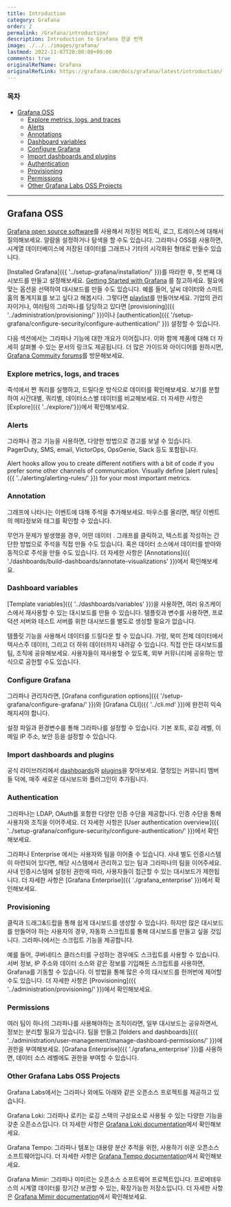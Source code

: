```yaml
---
title: Introduction
category: Grafana
order: 2
permalink: /Grafana/introduction/
description: Introduction to Grafana 한글 번역
image: ./../../images/grafana/
lastmod: 2022-11-07T20:00:00+09:00
comments: true
originalRefName: Grafana
originalRefLink: https://grafana.com/docs/grafana/latest/introduction/
---
```

### 목차

- [Grafana OSS](#Grafana-OSS)
  + [Explore metrics, logs, and traces](#Explore-metrics-logs-and-traces)
  + [Alerts](#Alerts)
  + [Annotations](#Annotations)
  + [Dashboard variables](#Dashboard-variables)
  + [Configure Grafana](#Configure-Grafana)
  + [Import dashboards and plugins](#Import-dashboards-and-plugins)
  + [Authentication](#Authentication)
  + [Provisioning](#Provisioning)
  + [Permissions](#Permissions)
  + [Other Grafana Labs OSS Projects](#Other-Grafana-Labs-OSS-Projects)

---

## Grafana OSS

[Grafana open source software][1]를 사용해서 저장된 메트릭, 로그, 트레이스에 대해서 질의해보세요. 알람을 설정하거나 탐색을 할 수도 있습니다. 그라파나 OSS를 사용하면, 시계열 데이터베이스에 저장된 데이터를 그래프나 기타의 시각화된 형태로 만들수 있습니다.

[Installed Grafana]({{ '../setup-grafana/installation/' }})를 따라한 후, 첫 번째 대시보드를 만들고 설정해보세요. [Getting Started with Grafana]({{'../getting-started/build-first-dashboard.md'}}) 를 참고하세요. 필요에 맞는 옵션을 선택하여 대시보드를 만들 수도 있습니다. 예를 들어, 날씨 데이터와 스마트홈의 통계지표를 보고 싶다고 해봅시다. 그렇다면 [playlist]({{'../dashboards/create-manage-playlists/'}})를 만들어보세요. 기업의 관리자이거나, 여러팀의 그라파나를 담당하고 있다면 [provisioning]({{ '../administration/provisioning/' }})이나 [authentication]({{ '/setup-grafana/configure-security/configure-authentication/' }}) 설정할 수 있습니다.

다음 섹션에서는 그라파나 기능에 대한 개요가 이어집니다. 이와 함께 제품에 대해 더 자세히 살펴볼 수 있는 문서의 링크도 제공됩니다. 더 많은 가이드와 아이디어를 원하시면, [Grafana Commuity forums][2]를 방문해보세요.

### Explore metrics, logs, and traces

즉석에서 짠 쿼리를 실행하고, 드릴다운 방식으로 데이터를 확인해보세요. 보기를 분할하여 시간대별, 쿼리별, 데이터소스별 데이터를 비교해보세요. 더 자세한 사항은 [Explore]({{ '../explore/'}})에서 확인해보세요. 
### Alerts

그라파나 경고 기능을 사용하면, 다양한 방법으로 경고를 보낼 수 있습니다. PagerDuty, SMS, email, VictorOps, OpsGenie, Slack 등도 포함됩니다.

Alert hooks allow you to create different notifiers with a bit of code if you prefer some other channels of communication. Visually define [alert rules]({{ '../alerting/alerting-rules/' }}) for your most important metrics.

### Annotation

그래프에 나타나는 이벤트에 대해 주석을 추가해보세요. 마우스를 올리면, 해당 이벤트의 메타정보와 태그를 확인할 수 있습니다.

무언가 문제가 발생했을 경우, 어떤 데이터 . 그래프를 클릭하고, 텍스트를 작성하는 간단한 방법으로 주석을 직접 만들 수도 있습니다. 혹은 데이터 소스에서 데이터를 받아와 동적으로 주석을 만들 수도 있습니다. 더 자세한 사항은 [Annotations]({{ './dashboards/build-dashboards/annotate-visualizations' }})에서 확인해보세요. 

### Dashboard variables

[Template variables]({{ '../dashboards/variables' }})을 사용하면, 여러 유즈케이스에서 재사용할 수 있는 대시보드를 만들 수 있습니다. 템플릿과 변수를 사용하면, 프로덕션 서버와 테스트 서버를 위한 대시보드를 별도로 생성할 필요가 없습니다.   

템플릿 기능을 사용해서 데이터를 드릴다운 할 수 있습니다. 가령, 북미 전체 데이터에서 텍사스주 데이터, 그리고 더 하위 데이터까지 내려갈 수 있습니다. 직접 만든 대시보드를 팀, 조직에 공유해보세요. 사용자들이 재사용할 수 있도록, 외부 커뮤니티에 공유하는 방식으로 공헌할 수도 있습니다.

### Configure Grafana

그라파나 관리자라면, [Grafana configuration options]({{ '/setup-grafana/configure-grafana/' }})와 [Grafana CLI]({{ '../cli.md' }})에 완전히 익숙해지셔야 합니다. 

설정 파일과 환경변수를 통해 그라파나를 설정할 수 있습니다. 기본 포트, 로깅 레벨, 이메일 IP 주소, 보안 등을 설정할 수 있습니다.

### Import dashboards and plugins

공식 라이브러리에서 [dashboards][3]와 [plugins][4]을 찾아보세요. 열정있는 커뮤니티 멤버들 덕에, 매주 새로운 대시보드와 플러그인이 추가됩니다.

### Authentication

그라파나는 LDAP, OAuth를 포함한 다양한 인증 수단을 제공합니다. 인증 수단을 통해 사용자와 조직을 이어주세요. 더 자세한 사항은 [User authentication overview]({{ '../setup-grafana/configure-security/configure-authentication/' }})에서 확인해보세요.  

그라파나 Enterprise 에서는 사용자와 팀을 이어줄 수 있습니다. 사내 별도 인증시스템이 마련되어 있다면, 해당 시스템에서 관리하고 있는 팀과 그라파나의 팀을 이어주세요. 사내 인증시스템에 설정된 권한에 따라, 사용자들이 접근할 수 있는 대시보드가 제한됩니다. 더 자세한 사항은 [Grafana Enterprise]({{ './grafana_enterprise' }})에서 확인해보세요.

### Provisioning

클릭과 드래그&드랍을 통해 쉽게 대시보드를 생성할 수 있습니다. 하지만 많은 대시보드를 만들어야 하는 사용자의 경우, 자동화 스크립트를 통해 대시보드를 만들고 싶을 것입니다. 그라파나에서는 스크립트 기능을 제공합니다.

예를 들어, 쿠버네티스 클러스터를 구성하는 경우에도 스크립트를 사용할 수 있습니다. 서버 정보, IP 주소와 데이터 소스와 같은 정보를 기입해둔 스크립트를 사용하면, Grafana를 기동할 수 있습니다. 이 방법을 통해 많은 수의 대시보드를 한꺼번에 제어할 수도 있습니다. 더 자세한 사항은 [Provisioning]({{ '../administration/provisioning/' }})에서 확인해보세요.

### Permissions

여러 팀이 하나의 그라파나를 사용해야하는 조직이라면, 일부 대시보드는 공유하면서, 정보는 분리할 필요가 있습니다. 팀을 만들고 [folders and dashboards]({{ '../administration/user-management/manage-dashboard-permissions/' }})에 권한을 부여해보세요. [Grafana Enterprise]({{ './grafana_enterprise' }})를 사용하면, 데이터 소스 레벨에도 권한을 부여할 수 있습니다.

### Other Grafana Labs OSS Projects

Grafana Labs에서는 그라파나 외에도 아래와 같은 오픈소스 프로젝트를 제공하고 있습니다. 

Grafana Loki: 그라파나 로키는 로깅 스택의 구성요소로 사용될 수 있는 다양한 기능을 갖춘 오픈소스입니다. 더 자세한 사항은 [Grafana Loki documentation][5]에서 확인해보세요.

Grafana Tempo: 그라파나 템포는 대용량 분산 추적을 위한, 사용하기 쉬운 오픈소스 소프트웨어입니다. 더 자세한 사항은 [Grafana Tempo documentation][6]에서 확인해보세요.

Grafana Mimir: 그라파나 미미르는 오픈소스 소프트웨어 프로젝트입니다. 프로메테우스의 시계열 데이터를 장기간 보관할 수 있는, 확장가능한 저장소입니다. 더 자세한 사항은 [Grafana Mimir documentation][7]에서 확인해보세요.

[1]: https://grafana.com/oss/
[2]: https://community.grafana.com/
[3]: https://grafana.com/grafana/dashboards
[4]: https://grafana.com/grafana/plugins
[5]: https://grafana.com/docs/loki/latest/
[6]: https://grafana.com/docs/tempo/latest/?pg=oss-tempo&plcmt=hero-txt/
[7]: https://grafana.com/docs/mimir/latest/
